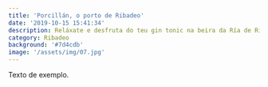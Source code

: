 ```yaml
---
title: 'Porcillán, o porto de Ribadeo'
date: '2019-10-15 15:41:34'
description: Reláxate e desfruta do teu gin tonic na beira da Ría de Ribadeo
category: Ribadeo
background: '#7d4cdb'
image: '/assets/img/07.jpg'
---
```


Texto de exemplo.
